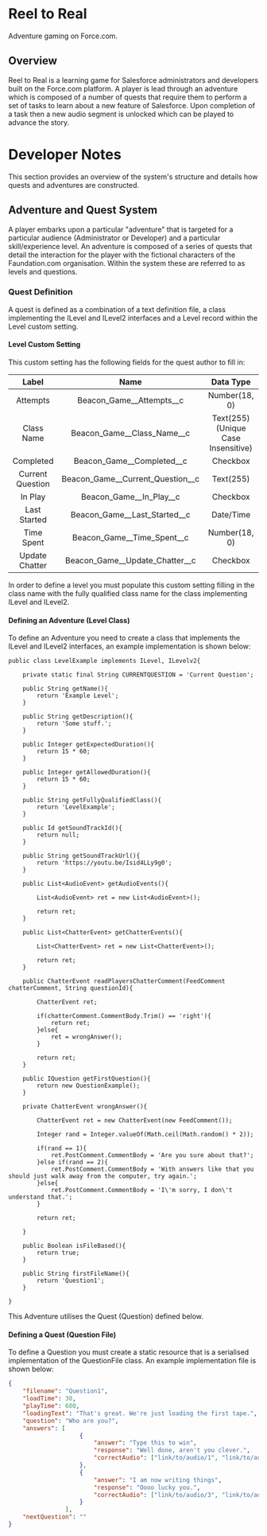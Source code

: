 # Reel to Real

Adventure gaming on Force.com.

## Overview

Reel to Real is a learning game for Salesforce administrators and developers built on the Force.com platform. A player is lead through an adventure which is composed of a number of quests that require them to perform a set of tasks to learn about a new feature of Salesforce. Upon completion of a task then a new audio segment is unlocked which can be played to advance the story.

# Developer Notes

This section provides an overview of the system's structure and details how quests and adventures are constructed.

## Adventure and Quest System

A player embarks upon a particular "adventure" that is targeted for a particular audience (Administrator or Developer) and a particular skill/experience level. An adventure is composed of a series of quests that detail the interaction for the player with the fictional characters of the Faundation.com organisation. Within the system these are referred to as levels and questions.

### Quest Definition
A quest is defined as a combination of a text definition file, a class implementing the ILevel and ILevel2 interfaces and a Level record within the Level custom setting.

#### Level Custom Setting

This custom setting has the following fields for the quest author to fill in:

| Label               | Name                             | Data Type                           |
|:-------------------:|:--------------------------------:|:-----------------------------------:|
| Attempts            | Beacon_Game__Attempts__c	       | Number(18, 0)                       |
| Class Name          | Beacon_Game__Class_Name__c	     | Text(255) (Unique Case Insensitive) |
| Completed           | Beacon_Game__Completed__c	       | Checkbox                            |
| Current Question    | Beacon_Game__Current_Question__c | Text(255)                           |
| In Play             | Beacon_Game__In_Play__c	         | Checkbox                            |
| Last Started        | Beacon_Game__Last_Started__c	   | Date/Time                           |
| Time Spent          | Beacon_Game__Time_Spent__c	     | Number(18, 0)                       |
| Update Chatter      | Beacon_Game__Update_Chatter__c   | Checkbox                            |

In order to define a level you must populate this custom setting filling in the class name with the fully qualified class name for the class implementing ILevel and ILevel2.

#### Defining an Adventure (Level Class)

To define an Adventure you need to create a class that implements the ILevel and ILevel2 interfaces, an example implementation is shown below:

```apex
public class LevelExample implements ILevel, ILevelv2{

	private static final String CURRENTQUESTION = 'Current Question';

	public String getName(){
		return 'Example Level';
	}

	public String getDescription(){
		return 'Some stuff.';
	}

	public Integer getExpectedDuration(){
		return 15 * 60;
	}

	public Integer getAllowedDuration(){
		return 15 * 60;
	}

	public String getFullyQualifiedClass(){
		return 'LevelExample';
	}

	public Id getSoundTrackId(){
		return null;
	}

	public String getSoundTrackUrl(){
		return 'https://youtu.be/Isid4LLy9g0';
	}

	public List<AudioEvent> getAudioEvents(){

		List<AudioEvent> ret = new List<AudioEvent>();

		return ret;
	}

	public List<ChatterEvent> getChatterEvents(){

		List<ChatterEvent> ret = new List<ChatterEvent>();

		return ret;
	}

	public ChatterEvent readPlayersChatterComment(FeedComment chatterComment, String questionId){

		ChatterEvent ret;

		if(chatterComment.CommentBody.Trim() == 'right'){
			return ret;
		}else{
			ret = wrongAnswer();
		}

		return ret;
	}

	public IQuestion getFirstQuestion(){
		return new QuestionExample();
	}

	private ChatterEvent wrongAnswer(){

		ChatterEvent ret = new ChatterEvent(new FeedComment());

		Integer rand = Integer.valueOf(Math.ceil(Math.random() * 2));

		if(rand == 1){
			ret.PostComment.CommentBody = 'Are you sure about that?';
		}else if(rand == 2){
			ret.PostComment.CommentBody = 'With answers like that you should just walk away from the computer, try again.';
		}else{
			ret.PostComment.CommentBody = 'I\'m sorry, I don\'t understand that.';
		}

		return ret;

	}

	public Boolean isFileBased(){
		return true;
	}

	public String firstFileName(){
		return 'Question1';
	}

}
```

This Adventure utilises the Quest (Question) defined below.

#### Defining a Quest (Question File)

To define a Question you must create a static resource that is a serialised implementation of the QuestionFile class. An example implementation file is shown below:

```json
{
	"filename": "Question1",
	"loadTime": 30,
	"playTime": 600,
	"loadingText": "That's great. We're just loading the first tape.",
	"question": "Who are you?",
	"answers": [
					{
						"answer": "Type this to win",
						"response": "Well done, aren't you clever.",
						"correctAudio": ["link/to/audio/1", "link/to/audio/2"]
					},
					{
						"answer": "I am now writing things",
						"response": "Oooo lucky you.",
						"correctAudio": ["link/to/audio/3", "link/to/audio/4"]
					}
				],
	"nextQuestion": ""
}
```
